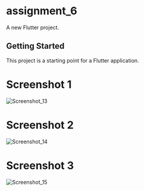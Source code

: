 # assignment_6

A new Flutter project.

## Getting Started

This project is a starting point for a Flutter application.
# Screenshot 1
![Screenshot_13](https://github.com/mdrahib46/Assignment-6/assets/57681390/2237888f-96e5-4c09-943e-a65095628e68)
# Screenshot 2
![Screenshot_14](https://github.com/mdrahib46/Assignment-6/assets/57681390/567c0341-7b03-4137-a507-7b28932b638b)
# Screenshot 3
![Screenshot_15](https://github.com/mdrahib46/Assignment-6/assets/57681390/eab916a5-dae6-4048-aefe-5a65a92bfa4f)

